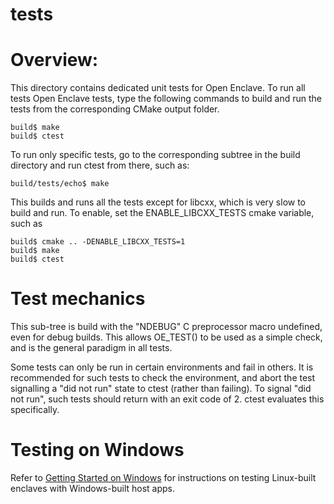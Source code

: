 tests
=====

# Overview:

This directory contains dedicated unit tests for Open Enclave. To run all
tests Open Enclave tests, type the following commands to build and run the
tests from the corresponding CMake output folder.

```
build$ make
build$ ctest
```

To run only specific tests, go to the corresponding subtree in the build
directory and run ctest from there, such as:

```
build/tests/echo$ make
```


This builds and runs all the tests except for libcxx, which is very slow to
build and run. To enable, set the ENABLE_LIBCXX_TESTS cmake variable, such as

```
build$ cmake .. -DENABLE_LIBCXX_TESTS=1
build$ make
build$ ctest

```

# Test mechanics

This sub-tree is build with the "NDEBUG" C preprocessor macro undefined,
even for debug builds. This allows OE_TEST() to be used as a simple check,
and is the general paradigm in all tests.

Some tests can only be run in certain environments and fail in others. It is
recommended for such tests to check the environment, and abort the test
signalling a "did not run" state to ctest (rather than failing). To signal
"did not run", such tests should return with an exit code of 2. ctest
evaluates this specifically.

# Testing on Windows

Refer to [Getting Started on Windows](../doc/GettingStarted.Windows.md) for
instructions on testing Linux-built enclaves with Windows-built host apps.


